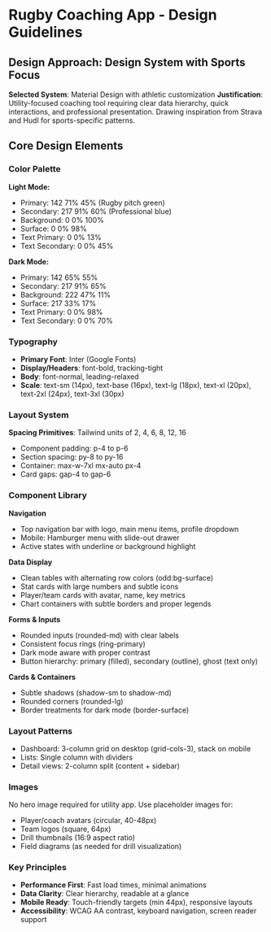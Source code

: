 # Rugby Coaching App - Design Guidelines

## Design Approach: Design System with Sports Focus
**Selected System**: Material Design with athletic customization
**Justification**: Utility-focused coaching tool requiring clear data hierarchy, quick interactions, and professional presentation. Drawing inspiration from Strava and Hudl for sports-specific patterns.

## Core Design Elements

### Color Palette

**Light Mode:**
- Primary: 142 71% 45% (Rugby pitch green)
- Secondary: 217 91% 60% (Professional blue)
- Background: 0 0% 100%
- Surface: 0 0% 98%
- Text Primary: 0 0% 13%
- Text Secondary: 0 0% 45%

**Dark Mode:**
- Primary: 142 65% 55%
- Secondary: 217 91% 65%
- Background: 222 47% 11%
- Surface: 217 33% 17%
- Text Primary: 0 0% 98%
- Text Secondary: 0 0% 70%

### Typography
- **Primary Font**: Inter (Google Fonts)
- **Display/Headers**: font-bold, tracking-tight
- **Body**: font-normal, leading-relaxed
- **Scale**: text-sm (14px), text-base (16px), text-lg (18px), text-xl (20px), text-2xl (24px), text-3xl (30px)

### Layout System
**Spacing Primitives**: Tailwind units of 2, 4, 6, 8, 12, 16
- Component padding: p-4 to p-6
- Section spacing: py-8 to py-16
- Container: max-w-7xl mx-auto px-4
- Card gaps: gap-4 to gap-6

### Component Library

**Navigation**
- Top navigation bar with logo, main menu items, profile dropdown
- Mobile: Hamburger menu with slide-out drawer
- Active states with underline or background highlight

**Data Display**
- Clean tables with alternating row colors (odd:bg-surface)
- Stat cards with large numbers and subtle icons
- Player/team cards with avatar, name, key metrics
- Chart containers with subtle borders and proper legends

**Forms & Inputs**
- Rounded inputs (rounded-md) with clear labels
- Consistent focus rings (ring-primary)
- Dark mode aware with proper contrast
- Button hierarchy: primary (filled), secondary (outline), ghost (text only)

**Cards & Containers**
- Subtle shadows (shadow-sm to shadow-md)
- Rounded corners (rounded-lg)
- Border treatments for dark mode (border-surface)

### Layout Patterns
- Dashboard: 3-column grid on desktop (grid-cols-3), stack on mobile
- Lists: Single column with dividers
- Detail views: 2-column split (content + sidebar)

### Images
No hero image required for utility app. Use placeholder images for:
- Player/coach avatars (circular, 40-48px)
- Team logos (square, 64px)
- Drill thumbnails (16:9 aspect ratio)
- Field diagrams (as needed for drill visualization)

### Key Principles
- **Performance First**: Fast load times, minimal animations
- **Data Clarity**: Clear hierarchy, readable at a glance
- **Mobile Ready**: Touch-friendly targets (min 44px), responsive layouts
- **Accessibility**: WCAG AA contrast, keyboard navigation, screen reader support